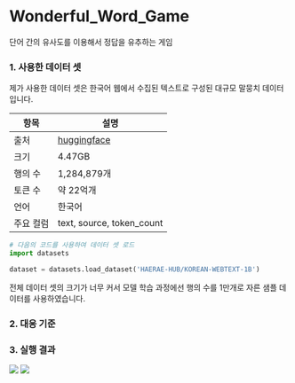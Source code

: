 # Wonderful_Word_Game
단어 간의 유사도를 이용해서 정답을 유추하는 게임 

### 1. 사용한 데이터 셋

제가 사용한 데이터 셋은 한국어 웹에서 수집된 텍스트로 구성된 대규모 말뭉치 데이터입니다.

|항목|설명|
|---|---|
|출처|[huggingface](https://huggingface.co/datasets/HAERAE-HUB/KOREAN-WEBTEXT)|
|크기|4.47GB|
|행의 수|1,284,879개|
|토큰 수|약 22억개|
|언어|한국어|
|주요 컬럼|text, source, token_count|


```python
# 다음의 코드를 사용하여 데이터 셋 로드
import datasets

dataset = datasets.load_dataset('HAERAE-HUB/KOREAN-WEBTEXT-1B')
```


전체 데이터 셋의 크기가 너무 커서 모델 학습 과정에선 행의 수를 1만개로 자른 샘플 데이터를 사용하였습니다. 



### 2. 대응 기준



### 3. 실행 결과

<img src="./img/img_1.png" />

<img src="./img/img_2.png" />





